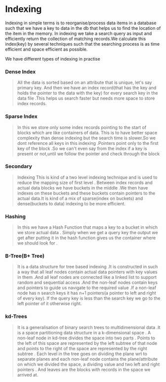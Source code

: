 # Indexing

Indexing in simple terms is to reorganise/process data items in a database such that we have a key to data in the db 
that helps us to find the location of the item in the memory. In indexing we take a search query as input and efficiently 
return the collection of matching records.We calculate this index(key) by several techniques such that the searching process 
is as time efficient and space efficient as possible.


We have different types of indexing in practise

### Dense Index   
>All the data is sorted based on an attribute that is unique, let's say primary key. And then we have an index record(that has 
the key and holds the pointer to the data with the key) for every search key in the data file  .This helps us search faster but 
needs more space to store index records.

### Sparse Index 
>In this we store only some index records pointing to the start of blocks which are like containers of data. This is to have better 
space complexity than dense indexing but the search time is slower.So we dont reference all keys in this indexing .Pointers point 
only to the first key of the block .So we can't even say from the index if a key is present or not,until we follow the pointer and 
check through the block

### Secondary 
>Indexing  This is kind of a two level indexing technique and is used to reduce the mapping size of first level . Between index 
records and actual data blocks we have buckets in the middle .We then have indexes on these buckets and these buckets contain 
pointers to the actual data.It is kind of a mix of sparse(index on buckets) and dense(buckets to data) indexing to be more efficient.

### Hashing  
>In this we have a Hash Function that maps a key to a bucket in which we store actual data . Simply when we get a query 
key the output we get after putting it in the hash function gives us the container where we should look for . 

### B-Tree(B+ Tree)  
>It is a data structure for tree based indexing .It is constructed in such a way that all leaf nodes contain actual data pointers with 
key values in them .And all leaf nodes are connected like a linked list to support random and sequential access .And the non-leaf nodes 
contain keys and pointers to guide us navigate to the required value .If a non-leaf node has n search keys it has n+1 pointers(a pointer 
to left and right of every key). If the query key is less than the search key we go to the left pointer of it otherwise right.

### kd-Trees  
>It is a generalisation of binary search trees to multidimensional data .It is a space partitioning data structure in a k-dimensional space .
A non-leaf node in kd-tree divides the space into two parts . Points to the left of this space are represented by the left subtree of that 
node and points to the right of the space are represented by the right subtree . Each level in the tree goes on dividing the plane wrt to 
separate planes and each non-leaf node contains the plane/attribute on which we divided the space, a dividing value and two left and right 
pointers . And leaves are the blocks with records in the space we arrived at.



